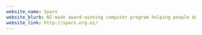 ```yaml
---
website_name: Sparx
website_blurb: NZ-made award-winning computer program helping people deal with feeling depressed or stressed.
website_link: http://sparx.org.nz/
---
```

